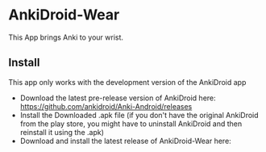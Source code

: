 # AnkiDroid-Wear

This App brings Anki to your wrist.


## Install
This app only works with the development version of the AnkiDroid app
- Download the latest pre-release version of AnkiDroid here: https://github.com/ankidroid/Anki-Android/releases
- Install the Downloaded .apk file (if you don't have the original AnkiDroid from the play store, you might have to uninstall AnkiDroid and then reinstall it using the .apk)
- Download and install the latest release of AnkiDroid-Wear here: 
